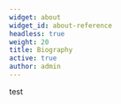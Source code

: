 ```yaml
---
widget: about
widget_id: about-reference
headless: true
weight: 20
title: Biography
active: true
author: admin
---
```

test